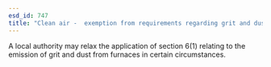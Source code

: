 ```yaml
---
esd_id: 747
title: "Clean air -  exemption from requirements regarding grit and dust emissions from a furnace"
---
```


A local authority may relax the application of section 6(1) relating to the emission of grit and dust from furnaces in certain circumstances.

